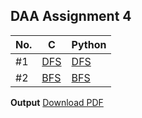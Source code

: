 ## DAA Assignment 4

| No. | C                      | Python                   |
| --- | ---------------------- | ------------------------ |
| #1  | [DFS](./c_progs/DFS.c) | [DFS](./py_progs/DFS.py) |
| #2  | [BFS](./c_progs/BFS.c) | [BFS](./py_progs/BFS.py) |

**Output** [Download PDF](https://drive.google.com/file/d/1BY4xWqa-51roGkTLmnvC9zJJQPDqnfWD/view?usp=drivesdk)
